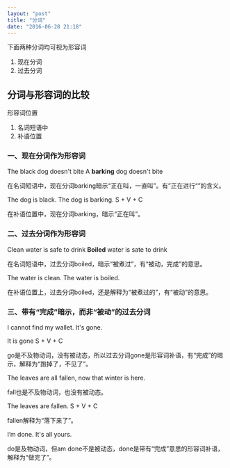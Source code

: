 ```yaml
---
layout: "post"
title: "分词"
date: "2016-06-28 21:18"
---
```


下面两种分词均可视为形容词
1. 现在分词
2. 过去分词

## 分词与形容词的比较

形容词位置
1. 名词短语中
2. 补语位置

### 一、现在分词作为形容词
The black dog doesn't bite
A **barking** dog doesn't bite

在名词短语中，现在分词barking暗示“正在叫，一直叫”。有”正在进行“”的含义。

The dog is black.
The dog is barking.
S + V + C

在补语位置中，现在分词barking，暗示“正在叫”。

### 二、过去分词作为形容词

Clean water is safe to drink
**Boiled** water is sate to drink

在名词短语中，过去分词boiled，暗示“被煮过”，有“被动，完成”的意思。

The water is clean.
The water is boiled.

在补语位置上，过去分词boiled，还是解释为“被煮过的”，有“被动”的意思。

### 三、带有“完成”暗示，而非“被动”的过去分词

I cannot find my wallet. It's gone.

It is gone
S + V + C

go是不及物动词，没有被动态，所以过去分词gone是形容词补语，有“完成”的暗示，解释为“跑掉了，不见了”。

The leaves are all fallen, now that winter is here.

fall也是不及物动词，也没有被动态。

The leaves are fallen.
S + V + C

fallen解释为“落下来了”。


I’m done. It's all yours.

do是及物动词，但am done不是被动态，done是带有“完成”意思的形容词补语，解释为“做完了”。
